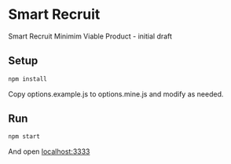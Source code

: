 Smart Recruit
=============

Smart Recruit Minimim Viable Product - initial draft

## Setup

```bash
npm install
```

Copy options.example.js to options.mine.js and modify as needed.


## Run

```bash
npm start
```

And open [localhost:3333](http://localhost:3333)


